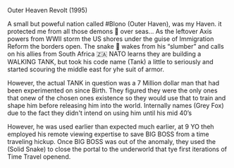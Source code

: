 Outer Heaven Revolt (1995)

A small but poweful nation called #Blono (Outer Haven), was my Haven.
it protected me from all those demons 👹 over seas...
As the leftover Axis powers from WWII storm the US shores under the guise of Immigration Reform the borders open.
The snake 🐍 wakes from his “slumber” and calls on his allies from South Africa 🇿🇦 
NATO learns they are building a WALKING TANK, but took his code name (Tank) a little to seriously and started scouring the middle east for yhe suit of armor.

However, the actual TANK in question was a 7 Million dollar man that had been experimented on since Birth. 
They figured they were the only ones that onew of the chosen ones existence so they would use that to train and shape him before releasing him into the world.
Internally names (Grey Fox) due to the fact they didn't intend on using him until his mid 40’s

However, he was used earlier than expected much earlier, at 9 YO theh employed his remote viewing expertise to save BIG BOSS from a time traveling hickup.
Once BIG BOSS was out of the anomaly, they used the (Solid Snake) to close the portal to the underworld that tye first iterations of Time Travel openend.
